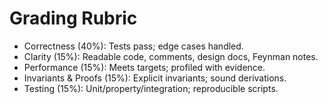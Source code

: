 # Grading Rubric

- Correctness (40%): Tests pass; edge cases handled.
- Clarity (15%): Readable code, comments, design docs, Feynman notes.
- Performance (15%): Meets targets; profiled with evidence.
- Invariants & Proofs (15%): Explicit invariants; sound derivations.
- Testing (15%): Unit/property/integration; reproducible scripts.
